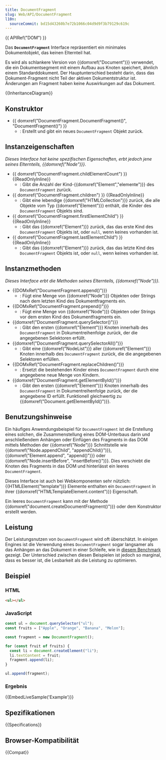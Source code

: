 ```yaml
---
title: DocumentFragment
slug: Web/API/DocumentFragment
l10n:
  sourceCommit: bd15d43260b7e72b1066c04d9d9f3b79129c619c
---
```


{{ APIRef("DOM") }}

Das **`DocumentFragment`** Interface repräsentiert ein minimales Dokumentobjekt, das keinen Elternteil hat.

Es wird als schlankere Version von {{domxref("Document")}} verwendet, die ein Dokumentsegment mit einem Aufbau aus Knoten speichert, ähnlich einem Standarddokument. Der Hauptunterschied besteht darin, dass das Dokument-Fragment nicht Teil der aktiven Dokumentstruktur ist. Änderungen am Fragment haben keine Auswirkungen auf das Dokument.

{{InheritanceDiagram}}

## Konstruktor

- {{ domxref("DocumentFragment.DocumentFragment()", "DocumentFragment()") }}
  - : Erstellt und gibt ein neues `DocumentFragment` Objekt zurück.

## Instanzeigenschaften

_Dieses Interface hat keine spezifischen Eigenschaften, erbt jedoch jene seines Elternteils, {{domxref("Node")}}._

- {{ domxref("DocumentFragment.childElementCount") }} {{ReadOnlyInline}}
  - : Gibt die Anzahl der Kind-{{domxref("Element","elemente")}} des `DocumentFragment` zurück.
- {{ domxref("DocumentFragment.children") }} {{ReadOnlyInline}}
  - : Gibt eine lebendige {{domxref("HTMLCollection")}} zurück, die alle Objekte vom Typ {{domxref("Element")}} enthält, die Kinder des `DocumentFragment` Objekts sind.
- {{ domxref("DocumentFragment.firstElementChild") }} {{ReadOnlyInline}}
  - : Gibt das {{domxref("Element")}} zurück, das das erste Kind des `DocumentFragment` Objekts ist, oder `null`, wenn keines vorhanden ist.
- {{ domxref("DocumentFragment.lastElementChild") }} {{ReadOnlyInline}}
  - : Gibt das {{domxref("Element")}} zurück, das das letzte Kind des `DocumentFragment` Objekts ist, oder `null`, wenn keines vorhanden ist.

## Instanzmethoden

_Dieses Interface erbt die Methoden seines Elternteils, {{domxref("Node")}}._

- {{DOMxRef("DocumentFragment.append()")}}
  - : Fügt eine Menge von {{domxref("Node")}} Objekten oder Strings nach dem letzten Kind des Dokumentfragments ein.
- {{DOMxRef("DocumentFragment.prepend()")}}
  - : Fügt eine Menge von {{domxref("Node")}} Objekten oder Strings vor dem ersten Kind des Dokumentfragments ein.
- {{domxref("DocumentFragment.querySelector()")}}
  - : Gibt den ersten {{domxref("Element")}} Knoten innerhalb des `DocumentFragment` in Dokumentreihenfolge zurück, der die angegebenen Selektoren erfüllt.
- {{domxref("DocumentFragment.querySelectorAll()")}}
  - : Gibt eine {{domxref("NodeList")}} aller {{domxref("Element")}} Knoten innerhalb des `DocumentFragment` zurück, die die angegebenen Selektoren erfüllen.
- {{DOMxRef("DocumentFragment.replaceChildren()")}}
  - : Ersetzt die bestehenden Kinder eines `DocumentFragment` durch eine angegebene neue Menge von Kindern.
- {{domxref("DocumentFragment.getElementById()")}}
  - : Gibt den ersten {{domxref("Element")}} Knoten innerhalb des `DocumentFragment` in Dokumentreihenfolge zurück, der die angegebene ID erfüllt. Funktionell gleichwertig zu {{domxref("Document.getElementById()")}}.

## Benutzungshinweise

Ein häufiges Anwendungsbeispiel für `DocumentFragment` ist die Erstellung eines solchen, die Zusammenstellung eines DOM-Unterbaus darin und anschließendem Anhängen oder Einfügen des Fragments in das DOM mittels Methoden der {{domxref("Node")}} Schnittstelle wie {{domxref("Node.appendChild", "appendChild()")}}, {{domxref("Element.append", "append()")}} oder {{domxref("Node.insertBefore", "insertBefore()")}}. Dies verschiebt die Knoten des Fragments in das DOM und hinterlässt ein leeres `DocumentFragment`.

Dieses Interface ist auch bei Webkomponenten sehr nützlich: {{HTMLElement("template")}} Elemente enthalten ein `DocumentFragment` in ihrer {{domxref("HTMLTemplateElement.content")}} Eigenschaft.

Ein leeres `DocumentFragment` kann mit der Methode {{domxref("document.createDocumentFragment()")}} oder dem Konstruktor erstellt werden.

## Leistung

Der Leistungsnutzen von `DocumentFragment` wird oft überschätzt. In einigen Engines ist die Verwendung eines `DocumentFragment` sogar langsamer als das Anhängen an das Dokument in einer Schleife, wie in [diesem Benchmark](https://jsbench.me/02l63eic9j/1) gezeigt. Der Unterschied zwischen diesen Beispielen ist jedoch so marginal, dass es besser ist, die Lesbarkeit als die Leistung zu optimieren.

## Beispiel

### HTML

```html
<ul></ul>
```

### JavaScript

```js
const ul = document.querySelector("ul");
const fruits = ["Apple", "Orange", "Banana", "Melon"];

const fragment = new DocumentFragment();

for (const fruit of fruits) {
  const li = document.createElement("li");
  li.textContent = fruit;
  fragment.append(li);
}

ul.append(fragment);
```

### Ergebnis

{{EmbedLiveSample('Example')}}

## Spezifikationen

{{Specifications}}

## Browser-Kompatibilität

{{Compat}}
